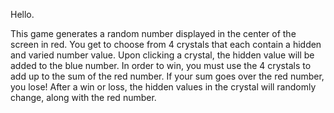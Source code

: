 Hello.

This game generates a random number displayed in the center of the screen in red.
You get to choose from 4 crystals that each contain a hidden and varied number value.
Upon clicking a crystal, the hidden value will be added to the blue number. 
In order to win, you must use the 4 crystals to add up to the sum of the red number.
If your sum goes over the red number, you lose!
After a win or loss, the hidden values in the crystal will randomly change, along with the red number.